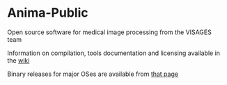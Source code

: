 # Anima-Public
Open source software for medical image processing from the VISAGES team

Information on compilation, tools documentation and licensing available in the [wiki](https://github.com/Inria-Visages/Anima-Public/wiki)

Binary releases for major OSes are available from [that page](https://github.com/Inria-Visages/Anima-Public/releases)
